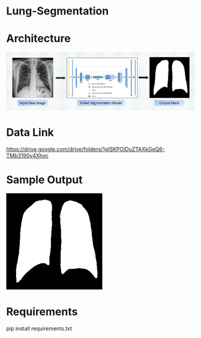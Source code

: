 # Lung-Segmentation

# Architecture
![Architecture](segmentation_process.jpg)

# Data Link
https://drive.google.com/drive/folders/1gISKPOiDuZTAXkGeQ6-TMb3190v4Xhyc

# Sample Output 
![Mask](mask.jpg)

# Requirements
pip install requirements.txt
